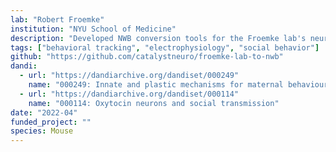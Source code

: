 ```yaml
---
lab: "Robert Froemke"
institution: "NYU School of Medicine"
description: "Developed NWB conversion tools for the Froemke lab's neurophysiology datasets studying auditory cortex plasticity and maternal behavior. The conversion pipeline handles complex data including neural recordings during vocalization processing, behavioral measurements, and oxytocin system manipulations, capturing both intrinsic and experience-dependent plasticity mechanisms."
tags: ["behavioral tracking", "electrophysiology", "social behavior"]
github: "https://github.com/catalystneuro/froemke-lab-to-nwb"
dandi:
  - url: "https://dandiarchive.org/dandiset/000249"
    name: "000249: Innate and plastic mechanisms for maternal behaviour"
  - url: "https://dandiarchive.org/dandiset/000114"
    name: "000114: Oxytocin neurons and social transmission"
date: "2022-04"
funded_project: ""
species: Mouse
---
```

